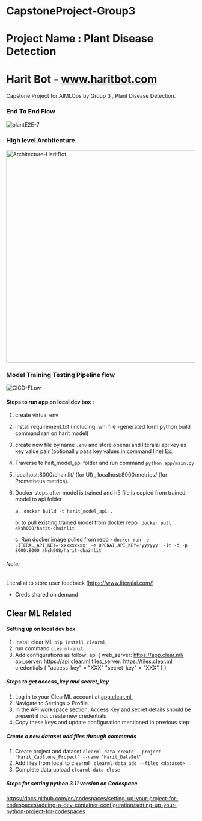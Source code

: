 
# CapstoneProject-Group3
# Project Name :  Plant Disease Detection
# Harit Bot - www.haritbot.com

Capstone Project for AIMLOps by Group 3 , Plant Disease Detection.
 
### End To End Flow
![plantE2E-7](https://github.com/user-attachments/assets/4f6273cd-80e8-4117-8e69-85567ae1758e)


### High level Architecture
<img width="563" alt="Architecture-HaritBot" src="https://github.com/user-attachments/assets/5d603d34-2e65-4af7-82f3-e9834058b4e7" />


### Model Training Testing Pipeline flow
![CICD-FLow](https://github.com/user-attachments/assets/e5151f25-897d-46ac-8118-25e1bf277c2f)




#### Steps to run app on local dev box :
1. create virtual env 
2. install requirement.txt (including .whl file -generated form python build command ran on harit model)
3. create new file by name `.env` and store openai and literalai api key as key value pair (optionallly pass key values in command line) 
    Ex:
5. Traverse to hait_model_api folder and run command `python app/main.py` 
6. localhost:8000/chainlit/ (for UI) , localhost:8000/metrics/ (for Prometheus metrics).
7. Docker steps after model is trained and h5 file is copied from trained model to api folder
   
   a. ` docker build -t harit_model_api .`
    
   b. to pull existing trained model from docker repo ` docker pull aksh008/harit-chainlit`
   
   c. Run docker image pulled from repo -  `docker run -e LITERAL_API_KEY='xxxxxxxxx' -e OPENAI_API_KEY='yyyyyy' -it -d -p 8000:8000 aksh008/harit-chainlit`
   

###### Note:
 Literal ai to store user feedback (https://www.literalai.com/) 
  - Creds shared on demand 

## Clear ML Related
#### Setting up on local dev box
1. Install clear ML
    `pip install clearml`
2. run command
    `clearml-init`
3. Add configurations as follow: 
    api {
        web_server: https://app.clear.ml/
        api_server: https://api.clear.ml
        files_server: https://files.clear.ml
        credentials {
            "access_key" = "XXX" 
            "secret_key" = "XXX"
        }
    }
##### Steps to get access_key and secret_key 
1. Log in to your ClearML account at [app.clear.ml.](https://app.clear.ml/)
2. Navigate to Settings > Profile.
3. In the API workspace section, Access Key and secret details should be present if not create new credentials
4. Copy these keys and update configuration mentioned in previous step

##### Create a new dataset add files through commands 
1. Create project and dataset `clearml-data create --project "Harit_CapStone_Project" --name "Harit_DataSet"`
2. Add files from local to clearml ` clearml-data add --files <dataset>`  <dataset denotes absolute loction on local dev box>
3. Complete data upload `clearml-data close`


##### Steps for setting python 3.11 version on Codespace
https://docs.github.com/en/codespaces/setting-up-your-project-for-codespaces/adding-a-dev-container-configuration/setting-up-your-python-project-for-codespaces

